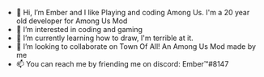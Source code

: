 - 👋 Hi, I’m Ember and I like Playing and coding Among Us. I'm a 20 year old developer for Among Us Mod
- 👀 I’m interested in coding and gaming
- 🌱 I’m currently learning how to draw, I'm terrible at it.
- 💞️ I’m looking to collaborate on Town Of All! An Among Us Mod made by me
- 📫 You can reach me by friending me on discord: Ember™#8147

<!---
EmberLOL/EmberLOL is a ✨ special ✨ repository because its `README.md` (this file) appears on your GitHub profile.
You can click the Preview link to take a look at your changes.
--->
